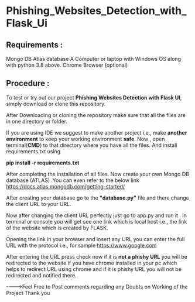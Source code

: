 # Phishing_Websites_Detection_with_Flask_Ui

## Requirements : 

 Mongo DB Atlas database 
 A Computer or laptop with Windows OS along with python 3.8 above.
 Chrome Browser (optional)
 
## Procedure : 

To test or try out our project **Phishing Websites Detection with Flask UI**, simply download or clone this repository.

After Downloading or cloning the repository make sure that all the files are in one directory or folder.

If you are using IDE we suggest to make another project i.e., make **another environment** to keep your working environment **safe**. Now , open terminal(**CMD**)  to that directory where you have all the files. And install requirements.txt using 

**pip install -r requirements.txt**

After completing the installation of all files. Now create your own Mongo DB database (ATLAS) .You can even refer to the below link 
https://docs.atlas.mongodb.com/getting-started/  

After creating your database go to the **"database.py"** file and there change the client URL to your URL. 

Now after changing the client URL perfectly just go to app.py and run it . In terminal or console you will get see one link which is local host i.e., the link of the website which is created by FLASK. 

Opening the link in your browser and insert any URL you can enter the  full URL with the protocol i.e., for sample https://www.google.com

After entering the URL  press check now if it is **not a phishy URL** you will be redirected to the website if you have chrome installed in your pc which  
helps to redirect URL using chrome and if it is phishy URL you will not be redirected and  notified there.






---->Feel Free to Post comments regarding any Doubts on Working of the Project
     Thank you

